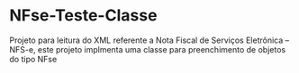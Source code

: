 # NFse-Teste-Classe
Projeto para leitura do XML referente a Nota Fiscal de Serviços Eletrônica – NFS-e, este projeto implmenta uma classe para preenchimento de objetos do tipo NFse
